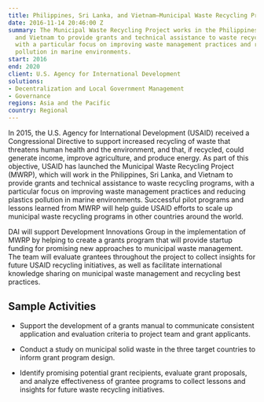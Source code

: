 ```yaml
---
title: Philippines, Sri Lanka, and Vietnam—Municipal Waste Recycling Project (MWRP)
date: 2016-11-14 20:46:00 Z
summary: The Municipal Waste Recycling Project works in the Philippines, Sri Lanka,
  and Vietnam to provide grants and technical assistance to waste recycling programs,
  with a particular focus on improving waste management practices and reducing plastics
  pollution in marine environments.
start: 2016
end: 2020
client: U.S. Agency for International Development
solutions:
- Decentralization and Local Government Management
- Governance
regions: Asia and the Pacific
country: Regional
---
```


In 2015, the U.S. Agency for International Development (USAID) received a Congressional Directive to support increased recycling of waste that threatens human health and the environment, and that, if recycled, could generate income, improve agriculture, and produce energy. As part of this objective, USAID has launched the Municipal Waste Recycling Project (MWRP), which will work in the Philippines, Sri Lanka, and Vietnam to provide grants and technical assistance to waste recycling programs, with a particular focus on improving waste management practices and reducing plastics pollution in marine environments. Successful pilot programs and lessons learned from MWRP will help guide USAID efforts to scale up municipal waste recycling programs in other countries around the world.

DAI will support Development Innovations Group in the implementation of MWRP by helping to create a grants program that will provide startup funding for promising new approaches to municipal waste management. The team will evaluate grantees throughout the project to collect insights for future USAID recycling initiatives, as well as facilitate international knowledge sharing on municipal waste management and recycling best practices.

## Sample Activities

* Support the development of a grants manual to communicate consistent application and evaluation criteria to project team and grant applicants.

* Conduct a study on municipal solid waste in the three target countries to inform grant program design.

* Identify promising potential grant recipients, evaluate grant proposals, and analyze effectiveness of grantee programs to collect lessons and insights for future waste recycling initiatives.
